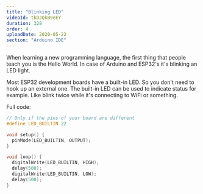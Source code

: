 ```yaml
---
title: "Blinking LED"
videoId: tkDJQkB9eEY
duration: 328
order: 4
uploadDate: 2020-05-22
section: "Arduino IDE"
---
```


When learning a new programming language, the first thing that people teach you is the Hello World. In case of Arduino and ESP32's it's blinking an LED light.

Most ESP32 development boards have a built-in LED. So you don't need to hook up an external one. The built-in LED can be used to indicate status for example. Like blink twice while it's connecting to WiFi or something.

Full code:

```cpp
// Only if the pins of your board are different
#define LED_BUILTIN 22

void setup() {
  pinMode(LED_BUILTIN, OUTPUT);
}

void loop() {
  digitalWrite(LED_BUILTIN, HIGH);
  delay(500);
  digitalWrite(LED_BUILTIN, LOW);
  delay(500);
}
```
